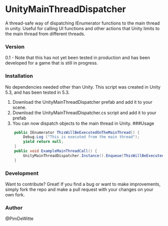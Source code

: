 # UnityMainThreadDispatcher

A thread-safe way of dispatching IEnumerator functions to the main thread in unity. Useful for calling UI functions and other actions that Unity limits to the main thread from different threads. 
### Version
0.1 - Note that this has not yet been tested in production and has been developed for a game that is still in progress. 
### Installation

No dependencies needed other than Unity. This script was created in Unity 5.3, and has been tested in 5.3. 

1. Download the UnityMainThreadDispatcher prefab and add it to your scene. 
2. Download the UnityMainThreadDispatcher.cs script and add it to your prefab
3. You can now dispatch objects to the main thread in Unity.
###Usage
```C#
	public IEnumerator ThisWillBeExecutedOnTheMainThread() {
		Debug.Log ("This is executed from the main thread");
		yield return null;
	}
	public void ExampleMainThreadCall() {
		UnityMainThreadDispatcher.Instance().Enqueue(ThisWillBeExecutedOnTheMainThread()); 
	}
```

### Development

Want to contribute? Great! If you find a bug or want to make improvements, simply fork the repo and make a pull request with your changes on your own fork.

### Author
@PimDeWitte






 
